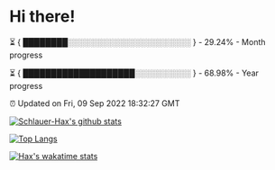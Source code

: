 # Hi there!

⏳ { ████████░░░░░░░░░░░░░░░░░░░░░░ } - 29.24% - Month progress

⏳ { ████████████████████░░░░░░░░░░ } - 68.98% - Year progress

⏰ Updated on Fri, 09 Sep 2022 18:32:27 GMT


[![Schlauer-Hax's github stats](https://github-readme-stats.vercel.app/api?username=Schlauer-Hax&show_icons=true&theme=dark&count_private=true)](https://github.com/Schlauer-Hax)


[![Top Langs](https://github-readme-stats.vercel.app/api/top-langs/?username=Schlauer-Hax&layout=compact&theme=dark)](https://github.com/Schlauer-Hax?tab=repositories)


[![Hax's wakatime stats](https://github-readme-stats.vercel.app/api/wakatime?username=Hax&theme=dark)](https://wakatime.com/@Hax)

